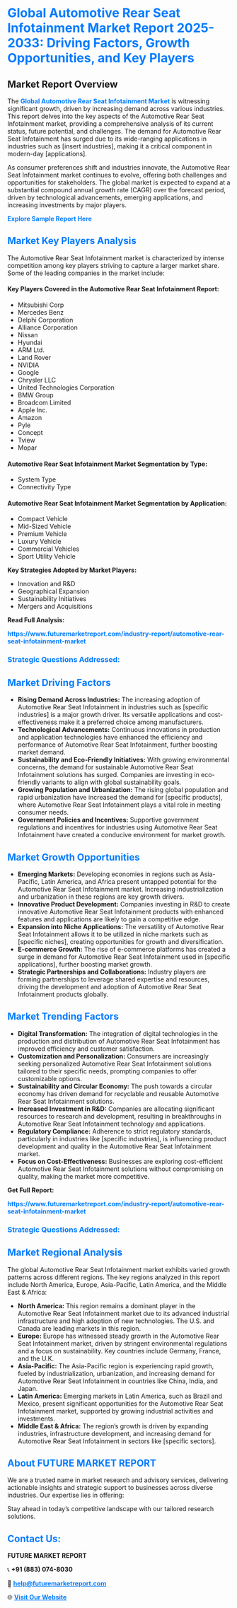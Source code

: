 <h1 style="color: #007BFF;">Global Automotive Rear Seat Infotainment Market Report 2025-2033: Driving Factors, Growth Opportunities, and Key Players</h1>

<section id="overview">
<h2>Market Report Overview</h2>
<p>The <a href="https://www.futuremarketreport.com/industry-report/automotive-rear-seat-infotainment-market" style="color: #007BFF; text-decoration: none;"><strong>Global Automotive Rear Seat Infotainment Market</strong></a> is witnessing significant growth, driven by increasing demand across various industries. This report delves into the key aspects of the Automotive Rear Seat Infotainment market, providing a comprehensive analysis of its current status, future potential, and challenges. The demand for Automotive Rear Seat Infotainment has surged due to its wide-ranging applications in industries such as [insert industries], making it a critical component in modern-day [applications].</p>
<p>As consumer preferences shift and industries innovate, the Automotive Rear Seat Infotainment market continues to evolve, offering both challenges and opportunities for stakeholders. The global market is expected to expand at a substantial compound annual growth rate (CAGR) over the forecast period, driven by technological advancements, emerging applications, and increasing investments by major players.</p>
</section>

<section id="overview">
<p><a href="https://www.futuremarketreport.com/request-sample/reportId=60517" style="color: #007BFF; text-decoration: none;"><strong>Explore Sample Report Here</strong></a></p>
</section>

<section id="key-players">
<h2 style="color: #007BFF;">Market Key Players Analysis</h2>
<p>The Automotive Rear Seat Infotainment market is characterized by intense competition among key players striving to capture a larger market share. Some of the leading companies in the market include:</p>
<h4>Key Players Covered in the Automotive Rear Seat Infotainment Report:</h4>
<ul><li>Mitsubishi Corp</li><li>Mercedes Benz</li><li>Delphi Corporation</li><li>Alliance Corporation</li><li>Nissan</li><li>Hyundai</li><li>ARM Ltd.</li><li>Land Rover</li><li>NVIDIA</li><li>Google</li><li>Chrysler LLC</li><li>United Technologies Corporation</li><li>BMW Group</li><li>Broadcom Limited</li><li>Apple Inc.</li><li>Amazon</li><li>Pyle</li><li>Concept</li><li>Tview</li><li>Mopar</li></ul>
<h4>Automotive Rear Seat Infotainment Market Segmentation by Type:</h4>
<ul><li>System Type</li><li>Connectivity Type</li></ul>

<h4>Automotive Rear Seat Infotainment Market Segmentation by Application:</h4>
<ul><li>Compact Vehicle</li><li>Mid-Sized Vehicle</li><li>Premium Vehicle</li><li>Luxury Vehicle</li><li>Commercial Vehicles</li><li>Sport Utility Vehicle</li></ul>
<p><strong>Key Strategies Adopted by Market Players:</strong></p>
<ul>
<li>Innovation and R&D</li>
<li>Geographical Expansion</li>
<li>Sustainability Initiatives</li>
<li>Mergers and Acquisitions</li>
</ul>
</section>

<section>
<p><strong>Read Full Analysis: </strong></p><a href="https://www.futuremarketreport.com/industry-report/automotive-rear-seat-infotainment-market" style="color: #007BFF; text-decoration: none;"><strong>https://www.futuremarketreport.com/industry-report/automotive-rear-seat-infotainment-market</strong></a>
<h3 style="color: #007BFF;">Strategic Questions Addressed:</h3>
</section>

<section id="driving-factors">
<h2 style="color: #007BFF;">Market Driving Factors</h2>
<ul>
<li><strong>Rising Demand Across Industries:</strong> The increasing adoption of Automotive Rear Seat Infotainment in industries such as [specific industries] is a major growth driver. Its versatile applications and cost-effectiveness make it a preferred choice among manufacturers.</li>
<li><strong>Technological Advancements:</strong> Continuous innovations in production and application technologies have enhanced the efficiency and performance of Automotive Rear Seat Infotainment, further boosting market demand.</li>
<li><strong>Sustainability and Eco-Friendly Initiatives:</strong> With growing environmental concerns, the demand for sustainable Automotive Rear Seat Infotainment solutions has surged. Companies are investing in eco-friendly variants to align with global sustainability goals.</li>
<li><strong>Growing Population and Urbanization:</strong> The rising global population and rapid urbanization have increased the demand for [specific products], where Automotive Rear Seat Infotainment plays a vital role in meeting consumer needs.</li>
<li><strong>Government Policies and Incentives:</strong> Supportive government regulations and incentives for industries using Automotive Rear Seat Infotainment have created a conducive environment for market growth.</li>
</ul>
</section>

<section id="growth-opportunities">
<h2 style="color: #007BFF;">Market Growth Opportunities</h2>
<ul>
<li><strong>Emerging Markets:</strong> Developing economies in regions such as Asia-Pacific, Latin America, and Africa present untapped potential for the Automotive Rear Seat Infotainment market. Increasing industrialization and urbanization in these regions are key growth drivers.</li>
<li><strong>Innovative Product Development:</strong> Companies investing in R&D to create innovative Automotive Rear Seat Infotainment products with enhanced features and applications are likely to gain a competitive edge.</li>
<li><strong>Expansion into Niche Applications:</strong> The versatility of Automotive Rear Seat Infotainment allows it to be utilized in niche markets such as [specific niches], creating opportunities for growth and diversification.</li>
<li><strong>E-commerce Growth:</strong> The rise of e-commerce platforms has created a surge in demand for Automotive Rear Seat Infotainment used in [specific applications], further boosting market growth.</li>
<li><strong>Strategic Partnerships and Collaborations:</strong> Industry players are forming partnerships to leverage shared expertise and resources, driving the development and adoption of Automotive Rear Seat Infotainment products globally.</li>
</ul>
</section>

<section id="trending-factors">
<h2 style="color: #007BFF;">Market Trending Factors</h2>
<ul>
<li><strong>Digital Transformation:</strong> The integration of digital technologies in the production and distribution of Automotive Rear Seat Infotainment has improved efficiency and customer satisfaction.</li>
<li><strong>Customization and Personalization:</strong> Consumers are increasingly seeking personalized Automotive Rear Seat Infotainment solutions tailored to their specific needs, prompting companies to offer customizable options.</li>
<li><strong>Sustainability and Circular Economy:</strong> The push towards a circular economy has driven demand for recyclable and reusable Automotive Rear Seat Infotainment solutions.</li>
<li><strong>Increased Investment in R&D:</strong> Companies are allocating significant resources to research and development, resulting in breakthroughs in Automotive Rear Seat Infotainment technology and applications.</li>
<li><strong>Regulatory Compliance:</strong> Adherence to strict regulatory standards, particularly in industries like [specific industries], is influencing product development and quality in the Automotive Rear Seat Infotainment market.</li>
<li><strong>Focus on Cost-Effectiveness:</strong> Businesses are exploring cost-efficient Automotive Rear Seat Infotainment solutions without compromising on quality, making the market more competitive.</li>
</ul>
</section>

<section>
<p><strong>Get Full Report: </strong></p><a href="https://www.futuremarketreport.com/industry-report/automotive-rear-seat-infotainment-market" style="color: #007BFF; text-decoration: none;"><strong>https://www.futuremarketreport.com/industry-report/automotive-rear-seat-infotainment-market</strong></a>
<h3 style="color: #007BFF;">Strategic Questions Addressed:</h3>
</section>


<section id="regional-analysis">
<h2 style="color: #007BFF;">Market Regional Analysis</h2>
<p>The global Automotive Rear Seat Infotainment market exhibits varied growth patterns across different regions. The key regions analyzed in this report include North America, Europe, Asia-Pacific, Latin America, and the Middle East & Africa:</p>
<ul>
<li><strong>North America:</strong> This region remains a dominant player in the Automotive Rear Seat Infotainment market due to its advanced industrial infrastructure and high adoption of new technologies. The U.S. and Canada are leading markets in this region.</li>
<li><strong>Europe:</strong> Europe has witnessed steady growth in the Automotive Rear Seat Infotainment market, driven by stringent environmental regulations and a focus on sustainability. Key countries include Germany, France, and the U.K.</li>
<li><strong>Asia-Pacific:</strong> The Asia-Pacific region is experiencing rapid growth, fueled by industrialization, urbanization, and increasing demand for Automotive Rear Seat Infotainment in countries like China, India, and Japan.</li>
<li><strong>Latin America:</strong> Emerging markets in Latin America, such as Brazil and Mexico, present significant opportunities for the Automotive Rear Seat Infotainment market, supported by growing industrial activities and investments.</li>
<li><strong>Middle East & Africa:</strong> The region’s growth is driven by expanding industries, infrastructure development, and increasing demand for Automotive Rear Seat Infotainment in sectors like [specific sectors].</li>
</ul>
</section>

<footer>
<h2 style="color: #007BFF;">About FUTURE MARKET REPORT</h2>
<p>We are a trusted name in market research and advisory services, delivering actionable insights and strategic support to businesses across diverse industries. Our expertise lies in offering:</p>

<p>Stay ahead in today’s competitive landscape with our tailored research solutions.</p>

<h2 style="color: #007BFF;">Contact Us:</h2>
<p><strong>FUTURE MARKET REPORT</strong></p>
<p>📞 <strong>+91 (883) 074-8030</strong></p>
<p>📧 <strong><a href="mailto:help@futuremarketreport.com" style="color: #007BFF;">help@futuremarketreport.com</a></strong></p>
<p>🌐 <strong><a href="https://www.futuremarketreport.com/" style="color: #007BFF;">Visit Our Website</a></strong></p>
</footer>